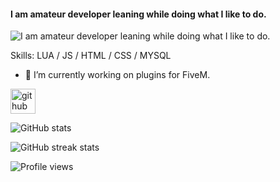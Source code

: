 
#### I am amateur developer leaning while doing what I like to do.
![I am amateur developer leaning while doing what I like to do.](h)

Skills: LUA  / JS / HTML / CSS / MYSQL

- 🔭 I’m currently working on plugins for FiveM. 


[<img src='https://cdn.jsdelivr.net/npm/simple-icons@3.0.1/icons/github.svg' alt='github' height='40'>](https://github.com/Oskarssonn)  

![GitHub stats](https://github-readme-stats.vercel.app/api?username=Oskarssonn&show_icons=true)  

![GitHub streak stats](https://github-readme-streak-stats.herokuapp.com/?user=Oskarssonn)  

![Profile views](https://gpvc.arturio.dev/Oskarssonn)  

